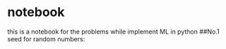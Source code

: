 # notebook
this is a notebook for the problems while implement ML in python
##No.1 seed for random numbers:
